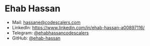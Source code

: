 # Ehab Hassan

- Mail: [hassane@codescalers.com](mailto:hassane@codescalers.com)
- LinkedIn: https://www.linkedin.com/in/ehab-hassan-a00897116/
- Telegram: [@ehabhassancodescalers](https://t.me/ehabhassancodescalers)
- GitHub: [@ehab-hassan](https://github.com/ehab-hassan)